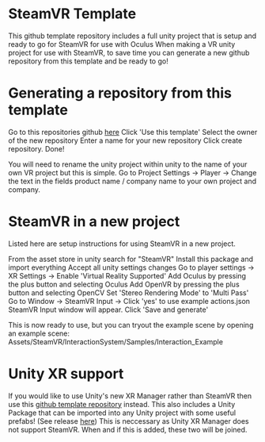 # SteamVR Template

This github template repository includes a full unity project that is setup and ready to go for SteamVR for use with Oculus
When making a VR unity project for use with SteamVR, to save time you can generate a new github repository from this template and be ready to go!

# Generating a repository from this template
Go to this repositories github [here](www.google.com)
Click 'Use this template'
Select the owner of the new repository
Enter a name for your new repository
Click create repository.
Done!

You will need to rename the unity project within unity to the name of your own VR project but this is simple.
Go to Project Settings -> Player -> Change the text in the fields product name / company name to your own project and company.

# SteamVR in a new project
Listed here are setup instructions for using SteamVR in a new project.

From the asset store in unity search for "SteamVR"
Install this package and import everything
Accept all unity settings changes
Go to player settings -> XR Settings -> Enable 'Virtual Reality Supported'
Add Oculus by pressing the plus button and selecting Oculus
Add OpenVR by pressing the plus button and selecting OpenCV
Set 'Stereo Rendering Mode' to 'Multi Pass'
Go to Window -> SteamVR Input -> Click 'yes' to use example actions.json
SteamVR Input window will appear. Click 'Save and generate'

This is now ready to use, but you can tryout the example scene by opening an example scene:
Assets/SteamVR/InteractionSystem/Samples/Interaction_Example

# Unity XR support
If you would like to use Unity's new XR Manager rather than SteamVR then use this [github template repository](www.google.com) instead.
This also includes a Unity Package that can be imported into any Unity project with some useful prefabs! (See release [here](www.google.com))
This is neccessary as Unity XR Manager does not support SteamVR. When and if this is added, these two will be joined.